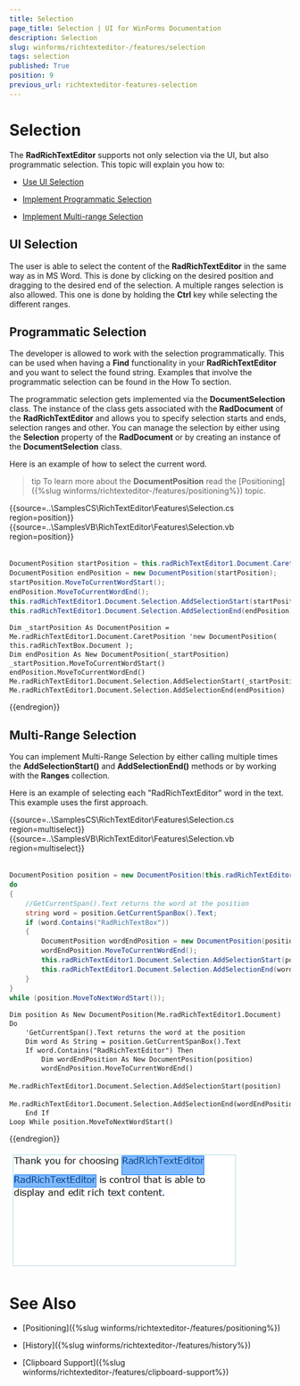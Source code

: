 ```yaml
---
title: Selection
page_title: Selection | UI for WinForms Documentation
description: Selection
slug: winforms/richtexteditor-/features/selection
tags: selection
published: True
position: 9
previous_url: richtexteditor-features-selection
---
```


# Selection



The __RadRichTextEditor__ supports not only selection via the UI, but also programmatic selection. This topic will explain you how to:
      

* [Use UI Selection](#ui-selection)

* [Implement Programmatic Selection](#programmatic-selection)

* [Implement Multi-range Selection](#multi-range-selection)

## UI Selection

The user is able to select the content of the __RadRichTextEditor__ in the same way as in MS Word. This is done by clicking on the desired position and dragging to the desired end of the selection. A multiple ranges selection is also allowed. This one is done by holding the __Ctrl__ key while selecting the different ranges.
        

## Programmatic Selection

The developer is allowed to work with the selection programmatically. This can be used when having a __Find__ functionality in your  __RadRichTextEditor__ and you want to select the found string. Examples that involve the programmatic selection can be found in the How To section.
        

The programmatic selection gets implemented via the __DocumentSelection__ class. The instance of the class gets associated with the  __RadDocument__ of the __RadRichTextEditor__ and allows you to specify selection starts and ends, selection ranges and other. You can manage the selection by either using the __Selection__ property of the __RadDocument__ or by creating an instance of the __DocumentSelection__ class.
        

Here is an example of how to select the current word.

>tip To learn more about the __DocumentPosition__ read the [Positioning]({%slug winforms/richtexteditor-/features/positioning%}) topic.
>

{{source=..\SamplesCS\RichTextEditor\Features\Selection.cs region=position}} 
{{source=..\SamplesVB\RichTextEditor\Features\Selection.vb region=position}} 

````C#
            
DocumentPosition startPosition = this.radRichTextEditor1.Document.CaretPosition; //new DocumentPosition( this.radRichTextBox.Document );
DocumentPosition endPosition = new DocumentPosition(startPosition);
startPosition.MoveToCurrentWordStart();
endPosition.MoveToCurrentWordEnd();
this.radRichTextEditor1.Document.Selection.AddSelectionStart(startPosition);
this.radRichTextEditor1.Document.Selection.AddSelectionEnd(endPosition);

````
````VB.NET
Dim _startPosition As DocumentPosition = Me.radRichTextEditor1.Document.CaretPosition 'new DocumentPosition( this.radRichTextBox.Document );
Dim endPosition As New DocumentPosition(_startPosition)
_startPosition.MoveToCurrentWordStart()
endPosition.MoveToCurrentWordEnd()
Me.radRichTextEditor1.Document.Selection.AddSelectionStart(_startPosition)
Me.radRichTextEditor1.Document.Selection.AddSelectionEnd(endPosition)

````

{{endregion}} 

## Multi-Range Selection

You can implement Multi-Range Selection by either calling multiple times the __AddSelectionStart()__ and   __AddSelectionEnd()__ methods or by working with the __Ranges__ collection.
        
Here is an example of selecting each "RadRichTextEditor" word in the text. This example uses the first approach.

{{source=..\SamplesCS\RichTextEditor\Features\Selection.cs region=multiselect}} 
{{source=..\SamplesVB\RichTextEditor\Features\Selection.vb region=multiselect}} 

````C#
    
DocumentPosition position = new DocumentPosition(this.radRichTextEditor1.Document);
do
{
    //GetCurrentSpan().Text returns the word at the position
    string word = position.GetCurrentSpanBox().Text;
    if (word.Contains("RadRichTextBox"))
    {
        DocumentPosition wordEndPosition = new DocumentPosition(position);
        wordEndPosition.MoveToCurrentWordEnd();
        this.radRichTextEditor1.Document.Selection.AddSelectionStart(position);
        this.radRichTextEditor1.Document.Selection.AddSelectionEnd(wordEndPosition);
    }
}
while (position.MoveToNextWordStart());

````
````VB.NET
Dim position As New DocumentPosition(Me.radRichTextEditor1.Document)
Do
    'GetCurrentSpan().Text returns the word at the position
    Dim word As String = position.GetCurrentSpanBox().Text
    If word.Contains("RadRichTextEditor") Then
        Dim wordEndPosition As New DocumentPosition(position)
        wordEndPosition.MoveToCurrentWordEnd()
        Me.radRichTextEditor1.Document.Selection.AddSelectionStart(position)
        Me.radRichTextEditor1.Document.Selection.AddSelectionEnd(wordEndPosition)
    End If
Loop While position.MoveToNextWordStart()

````

{{endregion}} 

![richtexteditor-features-selection 001](images/richtexteditor-features-selection001.png)

# See Also

 * [Positioning]({%slug winforms/richtexteditor-/features/positioning%})

 * [History]({%slug winforms/richtexteditor-/features/history%})

 * [Clipboard Support]({%slug winforms/richtexteditor-/features/clipboard-support%})
